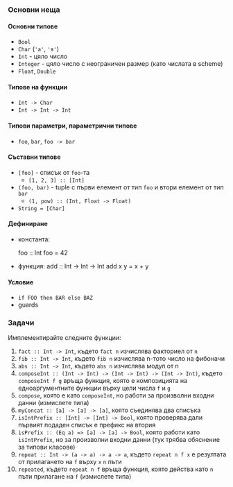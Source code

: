 ### Основни неща

#### Основни типове
- `Bool`
- `Char` (`'a'`, `'я'`)
- `Int` - цяло число
- `Integer` - цяло число с неограничен размер (като числата в scheme)
- `Float`, `Double`

#### Типове на функции
- `Int -> Char`
- `Int -> Int -> Int`

#### Типови параметри, параметрични типове
- `foo`, `bar`, `foo -> bar`

#### Съставни типове
- `[foo]` - списък от `foo`-та
    - `[1, 2, 3] :: [Int]`
- `(foo, bar)` - tuple с първи елемент от тип `foo` и втори елемент от тип `bar`
    - `(1, pow) :: (Int, Float -> Float)`
- `String = [Char]`

#### Дефиниране
- константа:
    
    foo :: Int
    foo = 42

- функция:
    add :: Int -> Int -> Int
    add x y = x + y

#### Условие
- `if FOO then BAR else BAZ`
- guards

### Задачи

Имплементирайте следните функции:

1. `fact :: Int -> Int`, където `fact n` изчислява факториел от `n`
1. `fib :: Int -> Int`, където `fib n` изчислява n-тото число на фибоначи
1. `abs :: Int -> Int`, където `abs n` изчислява модул от n
1. `composeInt :: (Int -> Int) -> (Int -> Int) -> (Int -> Int)`, където `composeInt f g` връща функция, която е композицията на едноаргументните функции върху цели числа `f` и `g`
1. `compose`, която е като `composeInt`, но работи за произволни входни данни (измислете типа)
1. `myConcat :: [a] -> [a] -> [a]`, която съединява два списъка
1. `isIntPrefix :: [Int] -> [Int] -> Bool`, която проверява дали първият подаден списък е префикс на втория
1. `isPrefix :: (Eq a) => [a] -> [a] -> Bool`, която работи като `isIntPrefix`, но за произволни входни данни (тук трябва обяснение за типови класове)
1. `repeat :: Int -> (a -> a) -> a -> a`, където `repeat n f x` е резултата от прилагането на `f` върху `x` `n` пъти
1. `repeated`, където `repeat n f` връща функция, която действа като `n` пъти прилагане на `f` (измислете типа)

